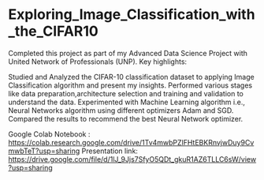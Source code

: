 # Exploring_Image_Classification_with_the_CIFAR10
Completed this project as part of my Advanced Data Science Project with United Network of Professionals (UNP). Key highlights:

Studied and Analyzed the CIFAR-10 classification dataset to applying Image Classification algorithm and present my insights. Performed various stages like data preparation,architecture selection and training and validation to understand the data. Experimented with Machine Learning algorithm i.e., Neural Networks algorithm using different optimizers Adam and SGD. Compared the results to recommend the best Neural Network optimizer.

Google Colab Notebook : https://colab.research.google.com/drive/1Tv4mwbPZlFHtEBKRnvjwDuy9CvmwbTeT?usp=sharing
Presentation link: https://drive.google.com/file/d/1lJ_9Jjs7SfyO5QDt_gkuR1AZ6TLLC6sW/view?usp=sharing
